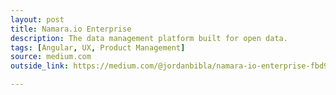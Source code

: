 ```yaml
---
layout: post
title: Namara.io Enterprise
description: The data management platform built for open data.
tags: [Angular, UX, Product Management]
source: medium.com
outside_link: https://medium.com/@jordanbibla/namara-io-enterprise-fbd9d6932baf#.vzgam7kfh

---
```

